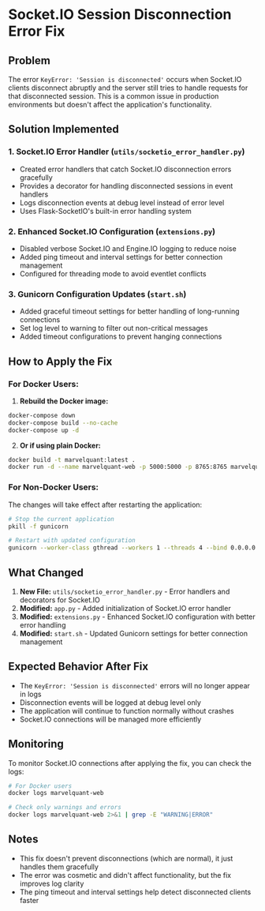 # Socket.IO Session Disconnection Error Fix

## Problem
The error `KeyError: 'Session is disconnected'` occurs when Socket.IO clients disconnect abruptly and the server still tries to handle requests for that disconnected session. This is a common issue in production environments but doesn't affect the application's functionality.

## Solution Implemented

### 1. **Socket.IO Error Handler** (`utils/socketio_error_handler.py`)
- Created error handlers that catch Socket.IO disconnection errors gracefully
- Provides a decorator for handling disconnected sessions in event handlers
- Logs disconnection events at debug level instead of error level
- Uses Flask-SocketIO's built-in error handling system

### 2. **Enhanced Socket.IO Configuration** (`extensions.py`)
- Disabled verbose Socket.IO and Engine.IO logging to reduce noise
- Added ping timeout and interval settings for better connection management
- Configured for threading mode to avoid eventlet conflicts

### 3. **Gunicorn Configuration Updates** (`start.sh`)
- Added graceful timeout settings for better handling of long-running connections
- Set log level to warning to filter out non-critical messages
- Added timeout configurations to prevent hanging connections

## How to Apply the Fix

### For Docker Users:

1. **Rebuild the Docker image:**
```bash
docker-compose down
docker-compose build --no-cache
docker-compose up -d
```

2. **Or if using plain Docker:**
```bash
docker build -t marvelquant:latest .
docker run -d --name marvelquant-web -p 5000:5000 -p 8765:8765 marvelquant:latest
```

### For Non-Docker Users:

The changes will take effect after restarting the application:
```bash
# Stop the current application
pkill -f gunicorn

# Restart with updated configuration
gunicorn --worker-class gthread --workers 1 --threads 4 --bind 0.0.0.0:5000 --timeout 120 --graceful-timeout 30 --log-level warning app:app
```

## What Changed

1. **New File:** `utils/socketio_error_handler.py` - Error handlers and decorators for Socket.IO
2. **Modified:** `app.py` - Added initialization of Socket.IO error handler
3. **Modified:** `extensions.py` - Enhanced Socket.IO configuration with better error handling
4. **Modified:** `start.sh` - Updated Gunicorn settings for better connection management

## Expected Behavior After Fix

- The `KeyError: 'Session is disconnected'` errors will no longer appear in logs
- Disconnection events will be logged at debug level only
- The application will continue to function normally without crashes
- Socket.IO connections will be managed more efficiently

## Monitoring

To monitor Socket.IO connections after applying the fix, you can check the logs:

```bash
# For Docker users
docker logs marvelquant-web

# Check only warnings and errors
docker logs marvelquant-web 2>&1 | grep -E "WARNING|ERROR"
```

## Notes

- This fix doesn't prevent disconnections (which are normal), it just handles them gracefully
- The error was cosmetic and didn't affect functionality, but the fix improves log clarity
- The ping timeout and interval settings help detect disconnected clients faster